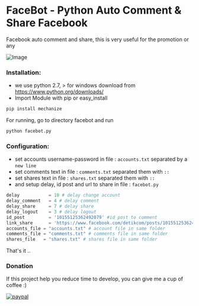 # FaceBot - Python Auto Comment & Share Facebook

Facebook auto comment and share, this is very useful for the promotion or any

![Image](https://raw.githubusercontent.com/aldiferdiyan/python_facebook_comment_share/master/ss.jpg)

### Installation:


* we use python 2.7, > for windows download from https://www.python.org/downloads/
* Import Module with pip or easy_install

```python
pip install mechanize
```

For running, go to directory facebot and run
```python
python facebot.py
```

### Configuration:

* set accounts username-password in file : `accounts.txt` separated by a `new line`
* set comments text in file : `comments.txt`  separated them with `::`
* set shares text in file : `shares.txt` separated them with `::`
* and setup delay, id post and url to share in file : `facebot.py`
```python
delay           = 10 # delay change account
delay_comment   = 4 # delay comment
delay_share     = 7 # delay share
delay_logout    = 3 # delay logout
id_post         = '10155125362492079' #id post to comment
link_share      = 'https://www.facebook.com/detikcom/posts/10155125362492079' # url post or url web to share
accounts_file = "accounts.txt" # account file in same folder
comments_file = "comments.txt" # comments file in same folder
shares_file   = "shares.txt" # shares file in same folder
```


That's it ..

### Donation

If this project help you reduce time to develop, you can give me a cup of coffee :)

[![paypal](https://www.paypalobjects.com/en_US/i/btn/btn_donateCC_LG.gif)](aldi_fe@yahoo.com)
